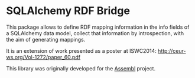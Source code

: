 
# SQLAlchemy RDF Bridge

This package allows to define RDF mapping information
in the info fields of a SQLAlchemy data model, collect that
information by introspection, with the aim of generating mappings.

It is an extension of work presented as a poster at ISWC2014:
http://ceur-ws.org/Vol-1272/paper_60.pdf

This library was originally developed for the [Assembl](https://github.com/assembl/assembl) project.
